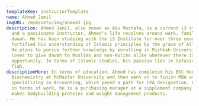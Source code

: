 ```yaml
---
templateKey: instructorTemplate
name: Ahmed Jamil
imgURL: /myAssets/img/ahmedJ.jpg
description: Ahmed Jamil, also known as Abu Mustafa, is a current i3 student,
  and a passionate instructor. Ahmed's life revolves around work, family and
  dawah. He has been studying with the i3 Institute for over three years and has
  fortified his understanding of Islamic principles by the grace of Allah swt.
  He plans to pursue further knowledge by enrolling in Mishkah University. He
  loves to give dawah to Muslims and non-Mulims alike wherever there is an
  opportunity. In terms of Islamic studies, his passion lies in tafasir and
  fiqh.
descriptionMore: In terms of education, Ahmed has completed his BSC Honors in
  Biochemistry at McMaster University and then went on to finish MBA at McMaster
  specializing in Accounting, which paved a path for CPA designation. Currently,
  in terms of work, he is a purchasing manager at a supplement company that
  makes bodybuilding proteins and weight management products.
---
```

